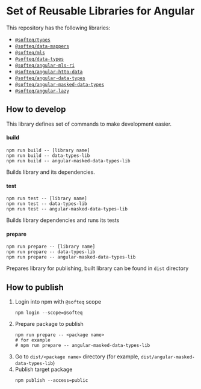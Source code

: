 # Set of Reusable Libraries for Angular

This repository has the following libraries:
* [`@softeq/types`](projects/types-lib/README.md)
* [`@softeq/data-mappers`](projects/data-mappers-lib/README.md)
* [`@softeq/mls`](projects/mls-lib/README.md)
* [`@softeq/data-types`](projects/data-types-lib/README.md)
* [`@softeq/angular-mls-ri`](projects/angular-mls-ri-lib/README.md)
* [`@softeq/angular-http-data`](projects/angular-http-data-lib/README.md)
* [`@softeq/angular-data-types`](projects/angular-data-types-lib/README.md)
* [`@softeq/angular-masked-data-types`](projects/angular-masked-data-types-lib/README.md)
* [`@softeq/angular-lazy`](projects/angular-lazy-lib/README.md)

## How to develop

This library defines set of commands to make development easier.

#### build
```
npm run build -- [library name]
npm run build -- data-types-lib  
npm run build -- angular-masked-data-types-lib
``` 
Builds library and its dependencies.

#### test
```
npm run test -- [library name]
npm run test -- data-types-lib  
npm run test -- angular-masked-data-types-lib
``` 
Builds library dependencies and runs its tests

#### prepare
```
npm run prepare -- [library name]
npm run prepare -- data-types-lib  
npm run prepare -- angular-masked-data-types-lib
``` 
Prepares library for publishing, built library can be found in `dist` directory

## How to publish

1. Login into npm with `@softeq` scope
    ```
    npm login --scope=@softeq    
    ```
1. Prepare package to publish
    ```
    npm run prepare -- <package name>
    # for example
    # npm run prepare -- angular-masked-data-types-lib
    ```
1. Go to `dist/<package name>` directory (for example, `dist/angular-masked-data-types-lib`)
1. Publish target package
    ```
    npm publish --access=public
    ```
